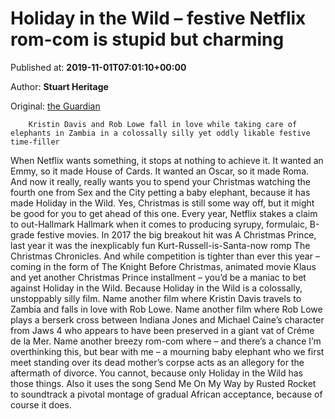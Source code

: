 
# Holiday in the Wild – festive Netflix rom-com is stupid but charming

Published at: **2019-11-01T07:01:10+00:00**

Author: **Stuart Heritage**

Original: [the Guardian](https://www.theguardian.com/film/2019/nov/01/holiday-in-the-wild-netflix-kristin-davis)


        Kristin Davis and Rob Lowe fall in love while taking care of elephants in Zambia in a colossally silly yet oddly likable festive time-filler
      
When Netflix wants something, it stops at nothing to achieve it. It wanted an Emmy, so it made House of Cards. It wanted an Oscar, so it made Roma. And now it really, really wants you to spend your Christmas watching the fourth one from Sex and the City petting a baby elephant, because it has made Holiday in the Wild.
Yes, Christmas is still some way off, but it might be good for you to get ahead of this one. Every year, Netflix stakes a claim to out-Hallmark Hallmark when it comes to producing syrupy, formulaic, B-grade festive movies. In 2017 the big breakout hit was A Christmas Prince, last year it was the inexplicably fun Kurt-Russell-is-Santa-now romp The Christmas Chronicles. And while competition is tighter than ever this year – coming in the form of The Knight Before Christmas, animated movie Klaus and yet another Christmas Prince installment – you’d be a maniac to bet against Holiday in the Wild. Because Holiday in the Wild is a colossally, unstoppably silly film.
Name another film where Kristin Davis travels to Zambia and falls in love with Rob Lowe. Name another film where Rob Lowe plays a berserk cross between Indiana Jones and Michael Caine’s character from Jaws 4 who appears to have been preserved in a giant vat of Créme de la Mer. Name another breezy rom-com where – and there’s a chance I’m overthinking this, but bear with me – a mourning baby elephant who we first meet standing over its dead mother’s corpse acts as an allegory for the aftermath of divorce. You cannot, because only Holiday in the Wild has those things. Also it uses the song Send Me On My Way by Rusted Rocket to soundtrack a pivotal montage of gradual African acceptance, because of course it does.

